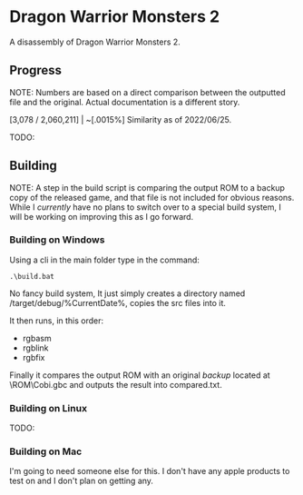 
# Dragon Warrior Monsters 2
A disassembly of Dragon Warrior Monsters 2.

## Progress
NOTE: Numbers are based on a direct comparison between the outputted file and the original. Actual documentation is a different story.

[3,078 / 2,060,211] | ~[.0015%] Similarity as of 2022/06/25.

TODO:

## Building
NOTE: A step in the build script is comparing the output ROM to a backup copy of the released game, and that file is not included for obvious reasons. While I *currently* have no plans to switch over to a special build system, I will be working on improving this as I go forward.

### Building on Windows
Using a cli in the main folder type in the command:

`.\build.bat`

No fancy build system, It just simply creates a directory named /target/debug/%CurrentDate%, copies the src files into it.

It then runs, in this order:
- rgbasm
- rgblink
- rgbfix

Finally it compares the output ROM with an original *backup* located at \ROM\Cobi.gbc and outputs the result into compared.txt.

### Building on Linux
TODO:

### Building on Mac
I'm going to need someone else for this. I don't have any apple products to test on and I don't plan on getting any.